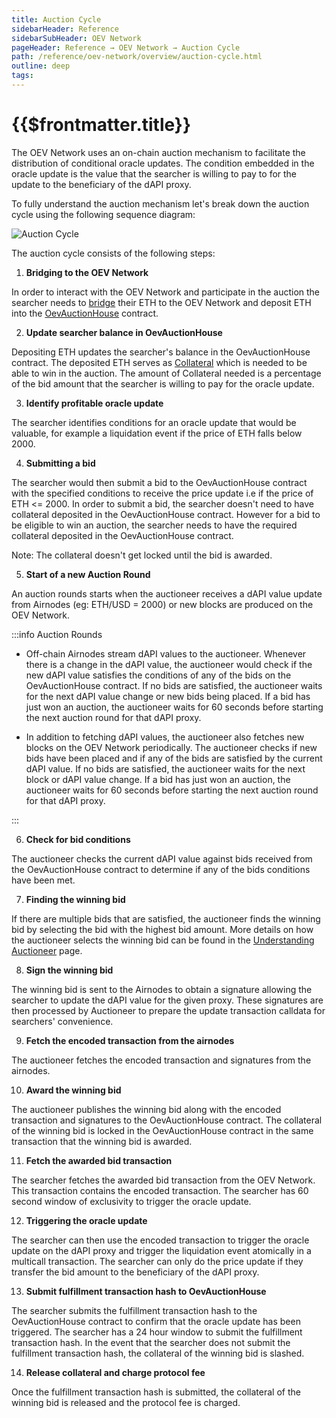 ```yaml
---
title: Auction Cycle
sidebarHeader: Reference
sidebarSubHeader: OEV Network
pageHeader: Reference → OEV Network → Auction Cycle
path: /reference/oev-network/overview/auction-cycle.html
outline: deep
tags:
---
```


<PageHeader/>

<SearchHighlight/>

<FlexStartTag/>

# {{$frontmatter.title}}

The OEV Network uses an on-chain auction mechanism to facilitate the
distribution of conditional oracle updates. The condition embedded in the oracle
update is the value that the searcher is willing to pay to for the update to the
beneficiary of the dAPI proxy.

To fully understand the auction mechanism let's break down the auction cycle
using the following sequence diagram:

![Auction Cycle](/reference/oev-network/overview/assets/oev-auction-sequence.png)

The auction cycle consists of the following steps:

1. <b> Bridging to the OEV Network</b>

In order to interact with the OEV Network and participate in the auction the
searcher needs to
[bridge](/reference/oev-network/overview/bridge-oev-network.md) their ETH to the
OEV Network and deposit ETH into the
[OevAuctionHouse](https://github.com/api3dao/contracts/blob/main/contracts/api3-server-v1/OevAuctionHouse.sol)
contract.

2. <b> Update searcher balance in OevAuctionHouse </b>

Depositing ETH updates the searcher's balance in the OevAuctionHouse contract.
The deposited ETH serves as
[Collateral](/reference/oev-network/searchers/collateral-protocol-fee.md) which
is needed to be able to win in the auction. The amount of Collateral needed is a
percentage of the bid amount that the searcher is willing to pay for the oracle
update.

3. <b>Identify profitable oracle update</b>

The searcher identifies conditions for an oracle update that would be valuable,
for example a liquidation event if the price of ETH falls below 2000.

4. <b>Submitting a bid</b>

The searcher would then submit a bid to the OevAuctionHouse contract with the
specified conditions to receive the price update i.e if the price of ETH
<= 2000. In order to submit a bid, the searcher doesn't need to have collateral
deposited in the OevAuctionHouse contract. However for a bid to be eligible to
win an auction, the searcher needs to have the required collateral deposited in
the OevAuctionHouse contract.

Note: The collateral doesn't get locked until the bid is awarded.

5. <b>Start of a new Auction Round</b>

An auction rounds starts when the auctioneer receives a dAPI value update from
Airnodes (eg: ETH/USD = 2000) or new blocks are produced on the OEV Network.

:::info Auction Rounds

- Off-chain Airnodes stream dAPI values to the auctioneer. Whenever there is a
  change in the dAPI value, the auctioneer would check if the new dAPI value
  satisfies the conditions of any of the bids on the OevAuctionHouse contract.
  If no bids are satisfied, the auctioneer waits for the next dAPI value change
  or new bids being placed. If a bid has just won an auction, the auctioneer
  waits for 60 seconds before starting the next auction round for that dAPI
  proxy.

- In addition to fetching dAPI values, the auctioneer also fetches new blocks on
  the OEV Network periodically. The auctioneer checks if new bids have been
  placed and if any of the bids are satisfied by the current dAPI value. If no
  bids are satisfied, the auctioneer waits for the next block or dAPI value
  change. If a bid has just won an auction, the auctioneer waits for 60 seconds
  before starting the next auction round for that dAPI proxy.

:::

6. <b>Check for bid conditions </b>

The auctioneer checks the current dAPI value against bids received from the
OevAuctionHouse contract to determine if any of the bids conditions have been
met.

7. <b>Finding the winning bid</b>

If there are multiple bids that are satisfied, the auctioneer finds the winning
bid by selecting the bid with the highest bid amount. More details on how the
auctioneer selects the winning bid can be found in the
[Understanding Auctioneer](/reference/oev-network/searchers/understanding-auctioneer.html#parallel-auctions)
page.

8. <b> Sign the winning bid</b>

The winning bid is sent to the Airnodes to obtain a signature allowing the
searcher to update the dAPI value for the given proxy. These signatures are then
processed by Auctioneer to prepare the update transaction calldata for
searchers' convenience.

9. <b> Fetch the encoded transaction from the airnodes</b>

The auctioneer fetches the encoded transaction and signatures from the airnodes.

10. <b> Award the winning bid</b>

The auctioneer publishes the winning bid along with the encoded transaction and
signatures to the OevAuctionHouse contract. The collateral of the winning bid is
locked in the OevAuctionHouse contract in the same transaction that the winning
bid is awarded.

11. <b> Fetch the awarded bid transaction</b>

The searcher fetches the awarded bid transaction from the OEV Network. This
transaction contains the encoded transaction. The searcher has 60 second window
of exclusivity to trigger the oracle update.

12. <b>Triggering the oracle update</b>

The searcher can then use the encoded transaction to trigger the oracle update
on the dAPI proxy and trigger the liquidation event atomically in a multicall
transaction. The searcher can only do the price update if they transfer the bid
amount to the beneficiary of the dAPI proxy.

13. <b> Submit fulfillment transaction hash to OevAuctionHouse</b>

The searcher submits the fulfillment transaction hash to the OevAuctionHouse
contract to confirm that the oracle update has been triggered. The searcher has
a 24 hour window to submit the fulfillment transaction hash. In the event that
the searcher does not submit the fulfillment transaction hash, the collateral of
the winning bid is slashed.

14. <b> Release collateral and charge protocol fee</b>

Once the fulfillment transaction hash is submitted, the collateral of the
winning bid is released and the protocol fee is charged.
